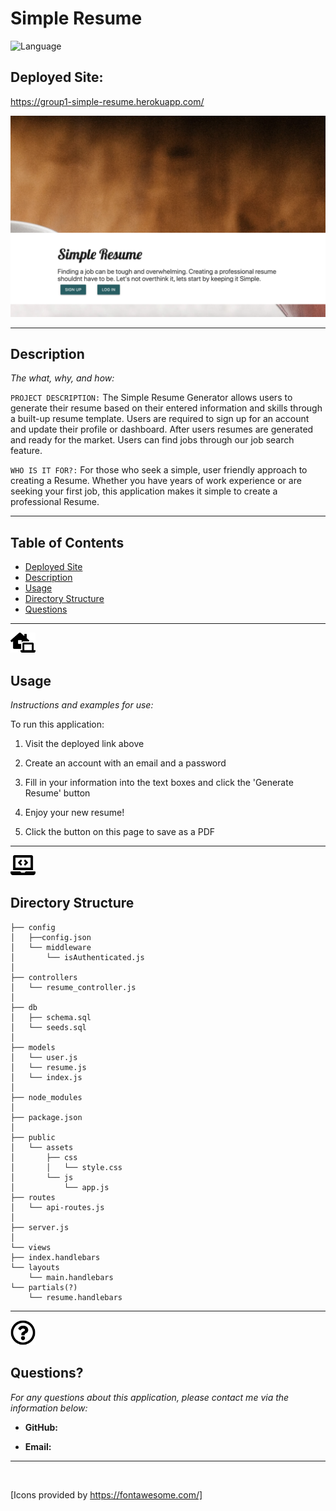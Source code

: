 # Simple Resume
![Language](https://img.shields.io/static/v1?label=JavaScript&message=language&color=brightgreen)

## Deployed Site:
https://group1-simple-resume.herokuapp.com/

![IMAGE](readMeImgs/img.png)

---

## Description

  *The what, why, and how:*

`PROJECT DESCRIPTION:` The Simple Resume Generator allows users to generate their resume based on their entered information and skills through a built-up resume template. Users are required to sign up for an account and update their profile or dashboard. 
After users resumes are generated and ready for the market. Users can find jobs through our job search feature. 


`WHO IS IT FOR?:` For those who seek a simple, user friendly approach to creating a Resume.  Whether you have years of work experience or are seeking your first job, this application makes it simple to create a professional Resume.



  ---


## Table of Contents

  - [Deployed Site](#deployed-site)
  - [Description](#description)
  - [Usage](#usage)
  - [Directory Structure](#directory-structure)
  - [Questions](#questions)
 
 ---

<img src = "readMeImgs/laptop-house-solid.svg" width="40">


## Usage
  *Instructions and examples for use:*

To run this application:
1. Visit the deployed link above

2. Create an account with an email and a password

3. Fill in your information into the text boxes and click the 'Generate Resume' button

4. Enjoy your new resume!
5. Click the button on this page to save as a PDF
---

<img src = "readMeImgs/laptop-code-solid.svg" width="40">


## Directory Structure
```
├── config
│   ├──config.json
│   └── middleware
│       └── isAuthenticated.js
│ 
├── controllers
│   └── resume_controller.js
│
├── db
│   ├── schema.sql
│   └── seeds.sql
│
├── models
│   └── user.js
│   └── resume.js
│   └── index.js
│ 
├── node_modules
│ 
├── package.json
│
├── public
│   └── assets
│       ├── css
│       │   └── style.css
│       └── js
│           └── app.js
├── routes
│   └── api-routes.js 
│
├── server.js
│
└── views
├── index.handlebars
└── layouts
    └── main.handlebars
└── partials(?)
    └── resume.handlebars

```

---

<img src = "readMeImgs/question-circle-regular.svg" width="40">

## Questions?

  *For any questions about this application, please contact me via the information below:*

  * **GitHub:** 
  
  * **Email:** 

---
  <br>

  [Icons provided by https://fontawesome.com/]